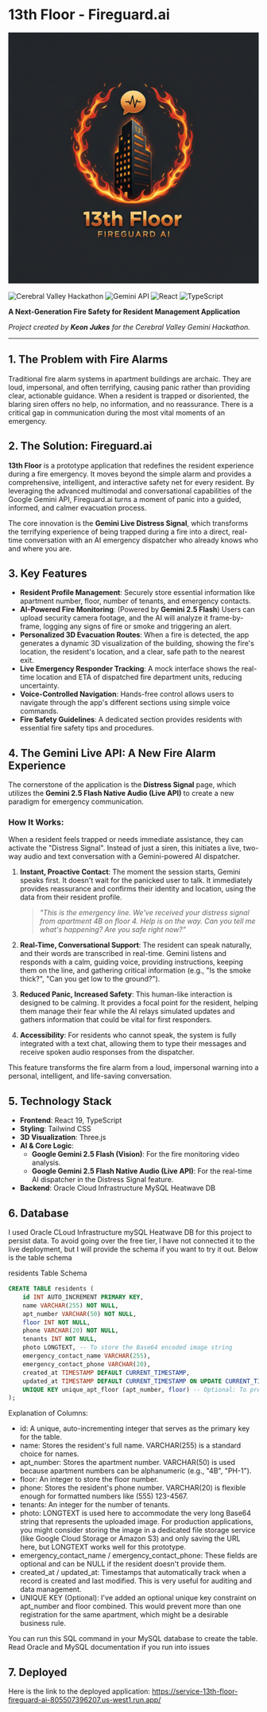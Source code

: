 # 13th Floor - Fireguard.ai

![fire-logo-favicon](13th-floor-logo.svg)

![Cerebral Valley Hackathon](https://img.shields.io/badge/Cerebral%20Valley-Gemini%20Hackathon-blue)
![Gemini API](https://img.shields.io/badge/Powered%20by-Gemini%20API-purple)
![React](https://img.shields.io/badge/React-19-61DAFB)
![TypeScript](https://img.shields.io/badge/TypeScript-5.2-3178C6)

**A Next-Generation Fire Safety for Resident Management Application**

_Project created by **Keon Jukes** for the Cerebral Valley Gemini Hackathon._

---

## 1. The Problem with Fire Alarms

Traditional fire alarm systems in apartment buildings are archaic. They are loud, impersonal, and often terrifying, causing panic rather than providing clear, actionable guidance. When a resident is trapped or disoriented, the blaring siren offers no help, no information, and no reassurance. There is a critical gap in communication during the most vital moments of an emergency.

## 2. The Solution: Fireguard.ai

**13th Floor** is a prototype application that redefines the resident experience during a fire emergency. It moves beyond the simple alarm and provides a comprehensive, intelligent, and interactive safety net for every resident. By leveraging the advanced multimodal and conversational capabilities of the Google Gemini API, Fireguard.ai turns a moment of panic into a guided, informed, and calmer evacuation process.

The core innovation is the **Gemini Live Distress Signal**, which transforms the terrifying experience of being trapped during a fire into a direct, real-time conversation with an AI emergency dispatcher who already knows who and where you are.

## 3. Key Features

-   **Resident Profile Management**: Securely store essential information like apartment number, floor, number of tenants, and emergency contacts.
-   **AI-Powered Fire Monitoring**: (Powered by **Gemini 2.5 Flash**) Users can upload security camera footage, and the AI will analyze it frame-by-frame, logging any signs of fire or smoke and triggering an alert.
-   **Personalized 3D Evacuation Routes**: When a fire is detected, the app generates a dynamic 3D visualization of the building, showing the fire's location, the resident's location, and a clear, safe path to the nearest exit.
-   **Live Emergency Responder Tracking**: A mock interface shows the real-time location and ETA of dispatched fire department units, reducing uncertainty.
-   **Voice-Controlled Navigation**: Hands-free control allows users to navigate through the app's different sections using simple voice commands.
-   **Fire Safety Guidelines**: A dedicated section provides residents with essential fire safety tips and procedures.

## 4. The Gemini Live API: A New Fire Alarm Experience

The cornerstone of the application is the **Distress Signal** page, which utilizes the **Gemini 2.5 Flash Native Audio (Live API)** to create a new paradigm for emergency communication.

### How It Works:

When a resident feels trapped or needs immediate assistance, they can activate the "Distress Signal". Instead of just a siren, this initiates a live, two-way audio and text conversation with a Gemini-powered AI dispatcher.

1.  **Instant, Proactive Contact**: The moment the session starts, Gemini speaks first. It doesn't wait for the panicked user to talk. It immediately provides reassurance and confirms their identity and location, using the data from their resident profile.
    > *"This is the emergency line. We've received your distress signal from apartment 4B on floor 4. Help is on the way. Can you tell me what's happening? Are you safe right now?"*

2.  **Real-Time, Conversational Support**: The resident can speak naturally, and their words are transcribed in real-time. Gemini listens and responds with a calm, guiding voice, providing instructions, keeping them on the line, and gathering critical information (e.g., "Is the smoke thick?", "Can you get low to the ground?").

3.  **Reduced Panic, Increased Safety**: This human-like interaction is designed to be calming. It provides a focal point for the resident, helping them manage their fear while the AI relays simulated updates and gathers information that could be vital for first responders.

4.  **Accessibility**: For residents who cannot speak, the system is fully integrated with a text chat, allowing them to type their messages and receive spoken audio responses from the dispatcher.

This feature transforms the fire alarm from a loud, impersonal warning into a personal, intelligent, and life-saving conversation.

## 5. Technology Stack

-   **Frontend**: React 19, TypeScript
-   **Styling**: Tailwind CSS
-   **3D Visualization**: Three.js
-   **AI & Core Logic**:
    -   **Google Gemini 2.5 Flash (Vision)**: For the fire monitoring video analysis.
    -   **Google Gemini 2.5 Flash Native Audio (Live API)**: For the real-time AI dispatcher in the Distress Signal feature.
-  **Backend**: Oracle Cloud Infrastructure MySQL Heatwave DB
  
## 6. Database

I used Oracle CLoud Infrastructure mySQL Heatwave DB for this project to persist data. To avoid going over the free tier, I have not connected it to the live deployment, but I will provide the schema if you want to try it out. Below is the table schema

residents Table Schema

```sql
CREATE TABLE residents (
    id INT AUTO_INCREMENT PRIMARY KEY,
    name VARCHAR(255) NOT NULL,
    apt_number VARCHAR(50) NOT NULL,
    floor INT NOT NULL,
    phone VARCHAR(20) NOT NULL,
    tenants INT NOT NULL,
    photo LONGTEXT, -- To store the Base64 encoded image string
    emergency_contact_name VARCHAR(255),
    emergency_contact_phone VARCHAR(20),
    created_at TIMESTAMP DEFAULT CURRENT_TIMESTAMP,
    updated_at TIMESTAMP DEFAULT CURRENT_TIMESTAMP ON UPDATE CURRENT_TIMESTAMP,
    UNIQUE KEY unique_apt_floor (apt_number, floor) -- Optional: To prevent duplicate apartment entries
);
```

Explanation of Columns:

- id: A unique, auto-incrementing integer that serves as the primary key for the table.
- name: Stores the resident's full name. VARCHAR(255) is a standard choice for names.
- apt_number: Stores the apartment number. VARCHAR(50) is used because apartment numbers can be alphanumeric (e.g., "4B", "PH-1").
- floor: An integer to store the floor number.
- phone: Stores the resident's phone number. VARCHAR(20) is flexible enough for formatted numbers like (555) 123-4567.
- tenants: An integer for the number of tenants.
- photo: LONGTEXT is used here to accommodate the very long Base64 string that represents the uploaded image. For production applications, you might consider storing the image in a dedicated file storage service (like Google Cloud Storage or Amazon S3) and only saving the URL here, but LONGTEXT works well for this prototype.
- emergency_contact_name / emergency_contact_phone: These fields are optional and can be NULL if the resident doesn't provide them.
- created_at / updated_at: Timestamps that automatically track when a record is created and last modified. This is very useful for auditing and data management.
- UNIQUE KEY (Optional): I've added an optional unique key constraint on apt_number and floor combined. This would prevent more than one registration for the same apartment, which might be a desirable business rule.

You can run this SQL command in your MySQL database to create the table. Read Oracle and MySQL documentation if you run into issues

## 7. Deployed

Here is the link to the deployed application: https://service-13th-floor-fireguard-ai-805507396207.us-west1.run.app/
